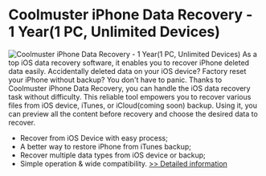 # Coolmuster iPhone Data Recovery - 1 Year(1 PC, Unlimited Devices)
![Coolmuster iPhone Data Recovery - 1 Year(1 PC, Unlimited Devices)](https://mycommerce.akamaized.net/api/pimages/P301009508/BIG/301009508.PNG)
As a top iOS data recovery software, it enables you to recover iPhone deleted data easily.
Accidentally deleted data on your iOS device? Factory reset your iPhone without backup? You don't have to panic. Thanks to Coolmuster iPhone Data Recovery, you can handle the iOS data recovery task without difficulty. This reliable tool empowers you to recover various files from iOS device, iTunes, or iCloud(coming soon) backup. Using it, you can preview all the content before recovery and choose the desired data to recover.
* Recover from iOS Device with easy process;
* A better way to restore iPhone from iTunes backup;
* Recover multiple data types from iOS device or backup;
* Simple operation & wide compatibility.
[>> Detailed information](https://secure.shareit.com/shareit/product.html?productid=301009508&affiliateid=200057808)